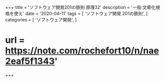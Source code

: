 +++
title = 'ソフトウェア開発201の鉄則 原理32'
description = '一般:文章化規格を使え'
date = '2020-04-11'
tags = [
    'ソフトウェア開発 201の鉄則',
]
categories = [
    'ソフトウェア開発',
]
# url = https://note.com/rochefort10/n/nae2eaf5f1343'
+++
